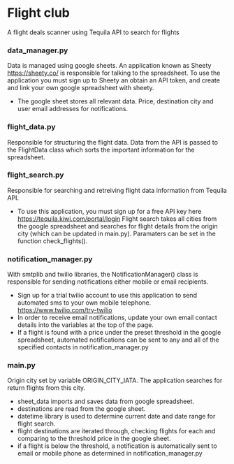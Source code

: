 # Flight club
A flight deals scanner using Tequila API to search for flights

### data_manager.py
Data is managed using google sheets. An application known as Sheety https://sheety.co/ is responsible for talking to the spreadsheet.
To use the application you must sign up to Sheety an obtain an API token, and create and link your own google spreadsheet with sheety.
- The google sheet stores all relevant data. Price, destination city and user email addresses for notifications.

### flight_data.py
Responsible for structuring the flight data. Data from the API is passed to the FlightData class which sorts the important information for the spreadsheet.

### flight_search.py
Responsible for searching and retreiving flight data information from Tequila API. 
- To use this application, you must sign up for a free API key here https://tequila.kiwi.com/portal/login
Flight search takes all cities from the google spreadsheet and searches for flight details from the origin city (which can be updated in main.py). Paramaters can be set in the function check_flights().

### notification_manager.py
With smtplib and twilio libraries, the NotificationManager() class is responsible for sending notifications either mobile or email recipients.
- Sign up for a trial twilio account to use this application to send automated sms to your own mobile telephone. https://www.twilio.com/try-twilio
- In order to receive email notifications, update your own email contact details into the variables at the top of the page.
- If a flight is found with a price under the preset threshold in the google spreadsheet, automated notifications can be sent to any and all of the specified contacts in notification_manager.py

### main.py
Origin city set by variable ORIGIN_CITY_IATA. The application searches for return flights from this city.
- sheet_data imports and saves data from google spreadsheet.
- destinations are read from the google sheet.
- datetime library is used to determine current date and date range for flight search.
- flight destinations are iterated through, checking flights for each and comparing to the threshold price in the google sheet.
- if a flight is below the threshold, a notification is automatically sent to email or mobile phone as determined in notification_manager.py



